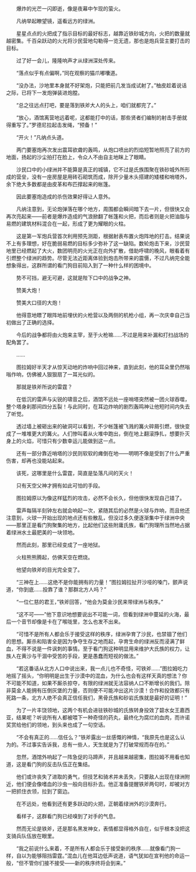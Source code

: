 　　爆炸的光芒一闪即逝，像是夜幕中乍现的萤火。

　　凡纳举起瞭望镜，遥看远方的绿洲。

　　星星点点的火把成了指示目标的最好标志，越靠近铁砂城方向，火把的数量就越密集。千百朵跃动的火光将沙民营地勾勒得一览无遗，那也是炮兵营主要打击的目标。

　　过了好一会儿，隆隆响声才从绿洲深处传来。

　　“落点似乎有点偏啊，”同在观察的猫爪嘟囔道。

　　“没办法，沙地里本身就不好架炮，只能把前几发当成试射了。”柚皮趁着说话之际，已将下一发炮弹装进炮膛。

　　“总之往远点打吧，要是落到铁斧大人的头上，咱们就都完了。”

　　“放心，酒馆离营地远着呢，这都能打中的话，那些贤者们编制的射击手册就得重写了。”罗德尼拉起击发绳，“预备！”

　　“开火！”凡纳点头道。

　　两门要塞炮再次发出震耳欲聋的轰鸣，从炮口喷出的烈焰短暂地照亮了前方的地面，扬起的沙尘拍打在脸上，令众人不由自主地眯上了眼睛。

　　沙民口中的小绿洲并不能算是真正的城镇，它不过是氏族围聚在铁砂城外所形成的营垒，没有一座房屋是用砖石砌筑而成，除开少量木头搭建的矮楼和哨塔外，余下绝大多数都是由皮革和布匹撑起来的帐篷。

　　因此要塞炮造成的杀伤效果好得让人意外。

　　凡纳注意到，无论炮弹落在哪个地方，周围都会瞬间暗下去一片，但很快又会再次亮起来——前者是爆炸造成的气浪掀翻了帐篷和火把，而后者则是火把油脂与易燃的建筑材料混合在一起，形成了更为耀眼的火柱。

　　这是第一军炮兵营首次利用预先测距，根据射表布置火炮阵地的打击。结果说不上有多理想，好在脆弱易燃的目标多少弥补了这一缺陷。数轮炮击下来，沙民营地里已经燃起了大火，数团明亮的火光正在向外扩散，借助呼啸的晚风，眼看着有引燃整个绿洲的趋势。尽管无法近距离体验到炮击所带来的震慑，不过凡纳完全能想象得出，这群所谓的看门狗目前陷入到了一种什么样的困境中。

　　势不可挡，避无可避，这就是陛下口中的战争之神。

　　赞美大炮！

　　赞美大口径的大炮！

　　他得意地瞟了眼阵地前埋伏的火枪营以及两侧的机枪小组，再一次庆幸自己当初做出了正确的选择。

　　今后的战争都将由火炮来主宰，至于火枪嘛……不过是用来补漏和打扫战场的配角罢了。

　　……

　　图拉姆好半天才从惊天动地的炸响中回过神来，直到此刻，他的耳朵里仍然嗡嗡作响，仿佛被人狠狠扇了一耳光似的。

　　那就是铁斧所说的雷霆？

　　在低沉的雷声与尖锐的啸音之后，酒馆不远处一座哨塔突然被一团火球吞噬，整个塔身刹那间四分五裂！与此同时，在耳边炸响的剧烈轰鸣神让他短时间内失去了听觉。

　　透过墙上被砸出来的破洞可以看到，不少帐篷被飞溅的篝火碎屑引燃，很快变成了一堆堆更大的篝火。人们惨叫着从火堆中跑出，倒在地上翻滚挣扎，想要扑灭身上的火焰，可惜只有少数幸运儿能做到这一点。

　　还有一部分靠近哨塔的沙民则软软的瘫倒在地——明明不像是受到了什么严重伤害，却再也没能站起来。

　　该死，这哪里是什么雷霆，简直是坠落凡间的天火！

　　只有天空父神才拥有如此可怕的手段。

　　图拉姆原以为像这样猛烈的攻击，必然不会长久，但他很快发现自己错了。

　　雷声每隔半刻钟左右就会响起一次，紧随其后的必然是火球与炸响，而且他还注意到，火球一开始出现的地点还有些散乱，但没过多久便逐渐集中于绿洲中央——那里正是看门狗聚集的地方，比起他们这些附庸氏族，看门狗理所当然地占据着绿洲水土最肥美的一块领地。

　　然而此刻，那里已经变成了一座地狱。

　　火柱熊熊腾起，仿佛天空在燃烧。

　　他望向铁斧的目光完全变了。

　　“三神在上……这绝不是你能拥有的力量！”图拉姆拉扯开沙哑的嗓门，颤声说道，“你到底……投靠了谁？那群北方人吗？”

　　“一位仁慈的君王，”铁斧回答，“他会为莫金沙民来带绿洲与秩序。”

　　“这不可——”他下意识地想要说出不可能一词，但看到绿洲中蔓延的火海，最后一个音节却像是卡在了喉咙里，怎么也发不出来。

　　“可惜不是所有人都会乐于接受这样的秩序，绿洲孕育了沙民，也禁锢了他们的思想。厮杀和陷害全是因为争夺生存之地而起，孕育生命的绿洲反而浸满了鲜血，不得不说是一件讽刺的事情。至于看门狗这种明显用来维护大氏族的权力，让族人在黄沙与干涸中受苦的手段，更是愚蠢而短视的做法。”

　　“若这番话从北方人口中说出来，我一点儿也不奇怪，可铁斧……”图拉姆吃力地摇了摇头，“你明明是出生于沙漠中的混血，为什么也会有这样天真的想法？你不可能不知道，如果不厮杀掠夺，有限的绿洲就无法容纳人口不断增长的我们。除非莫金人能拥有压倒灰堡的力量，否则便不可能冲出这片沙漠！合作和投效都只有死路一条，北方人绝不会真正信任我们，黑骨氏族和砂岩氏族就是最好的证明！”

　　为了一片丰饶领地，这两个有机会进驻铁砂城的氏族转身投效了碧水女王嘉西亚，结果呢？听说所有人都被喂下一种奇怪的药丸，最终化为腐烂的血肉，而许诺奖赏给他们的领地，到头来也成了一句空话。

　　“不会有真正的……信任么？”铁斧露出一丝感慨的神情，“我原先也是这么认为的。不过事实告诉我，总有一些人，天生就是为了打破常规而存在的。”

　　忽然，酒馆外响起了一阵急促的马蹄声，并且越来越密集，图拉姆不用看也知道，这是看门狗的反击队伍正在集结。

　　他们或许丧失了进取的勇气，但技艺和骑术并未丢失，只要敌人出现在绿洲附近，他们便会像嗜血的沙虫一般向目标扑去。他正准备提醒铁斧两句时，却被对方一把抓住衣领，拉到了窗边。

　　在不远处，他看到还有更多跃动的火把，正朝着绿洲外的沙漠奔行。

　　看样子，这群看门狗已经嗅到了对手的气息。

　　然而无论是铁斧，还是那名黑发神女，表情都显得格外自在，似乎根本没把这支骑兵队伍放在眼里。

　　“我之前说什么来着，不是所有人都会乐于接受新的秩序……就像看门狗一样，自以为能够阻挡雷霆。”混血儿在他耳边低声说道，语气犹如在宣判他的命运一般，“但不管你们接不接受——新的秩序终将会到来。”
